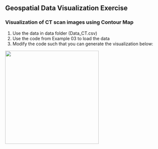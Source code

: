 ## Geospatial Data Visualization Exercise

### Visualization of CT scan images using Contour Map

1. Use the data in data folder (Data_CT.csv)
2. Use the code from Example 03 to load the data
3. Modify the code such that you can generate the visualization below:
<img src='./img/Exercise.png' width='300px' />
